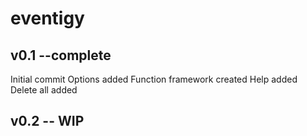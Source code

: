 # eventigy

## v0.1 --complete

Initial commit
Options added
Function framework created
Help added
Delete all added

## v0.2 -- WIP
